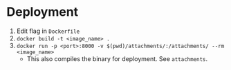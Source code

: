 # Deployment
1. Edit flag in `Dockerfile`
2. `docker build -t <image_name> .`
3. `docker run -p <port>:8000 -v $(pwd)/attachments/:/attachments/ --rm <image_name>`
    - This also compiles the binary for deployment. See `attachments`.
